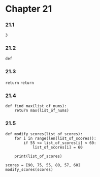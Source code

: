 # Chapter 21


### 21.1
`3`
### 21.2
`def`
### 21.3
`return`
`return`
### 21.4
```python=
def find_max(list_of_nums):
    return max(list_of_nums)
```
### 21.5
```python=
def modify_scores(list_of_scores):
    for i in range(len(list_of_scores)):
        if 55 <= list_of_scores[i] < 60:
            list_of_scores[i] = 60

    print(list_of_scores)

scores = [90, 75, 55, 80, 57, 60]
modify_scores(scores)
```